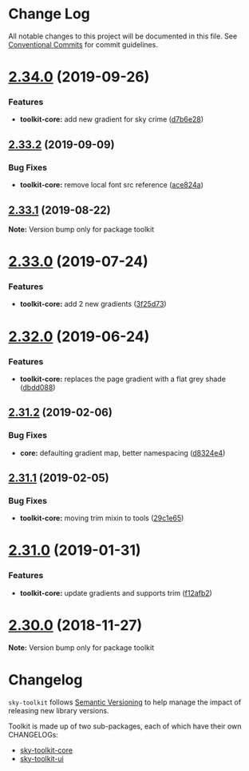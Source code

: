 # Change Log

All notable changes to this project will be documented in this file.
See [Conventional Commits](https://conventionalcommits.org) for commit guidelines.

# [2.34.0](https://github.com/sky-uk/toolkit/compare/v2.33.2...v2.34.0) (2019-09-26)


### Features

* **toolkit-core:** add new gradient for sky crime ([d7b6e28](https://github.com/sky-uk/toolkit/commit/d7b6e28))





## [2.33.2](https://github.com/sky-uk/toolkit/compare/v2.33.1...v2.33.2) (2019-09-09)


### Bug Fixes

* **toolkit-core:** remove local font src reference ([ace824a](https://github.com/sky-uk/toolkit/commit/ace824a))





## [2.33.1](https://github.com/sky-uk/toolkit/compare/v2.33.0...v2.33.1) (2019-08-22)

**Note:** Version bump only for package toolkit





# [2.33.0](https://github.com/sky-uk/toolkit/compare/v2.32.0...v2.33.0) (2019-07-24)


### Features

* **toolkit-core:** add 2 new gradients ([3f25d73](https://github.com/sky-uk/toolkit/commit/3f25d73))





# [2.32.0](https://github.com/sky-uk/toolkit/compare/v2.31.2...v2.32.0) (2019-06-24)


### Features

* **toolkit-core:** replaces the page gradient with a flat grey shade ([dbdd088](https://github.com/sky-uk/toolkit/commit/dbdd088))





## [2.31.2](https://github.com/sky-uk/toolkit/compare/v2.31.1...v2.31.2) (2019-02-06)


### Bug Fixes

* **core:** defaulting gradient map, better namespacing ([d8324e4](https://github.com/sky-uk/toolkit/commit/d8324e4))





## [2.31.1](https://github.com/sky-uk/toolkit/compare/v2.31.0...v2.31.1) (2019-02-05)


### Bug Fixes

* **toolkit-core:** moving trim mixin to tools ([29c1e65](https://github.com/sky-uk/toolkit/commit/29c1e65))





# [2.31.0](https://github.com/sky-uk/toolkit/compare/v2.30.0...v2.31.0) (2019-01-31)


### Features

* **toolkit-core:** update gradients and supports trim ([f12afb2](https://github.com/sky-uk/toolkit/commit/f12afb2))





# [2.30.0](https://github.com/sky-uk/toolkit/compare/v2.29.0...v2.30.0) (2018-11-27)

**Note:** Version bump only for package toolkit





# Changelog

`sky-toolkit` follows [Semantic Versioning](http://semver.org) to help manage
the impact of releasing new library versions.

Toolkit is made up of two sub-packages, each of which have their own CHANGELOGs:

* [sky-toolkit-core](https://github.com/sky-uk/toolkit/blob/master/packages/sky-toolkit-core/CHANGELOG.md)
* [sky-toolkit-ui](https://github.com/sky-uk/toolkit/blob/master/packages/sky-toolkit-ui/CHANGELOG.md)
